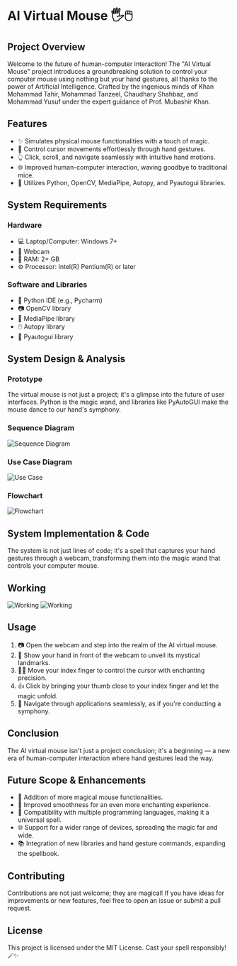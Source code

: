 # AI Virtual Mouse 🖐️🖱️

## Project Overview

Welcome to the future of human-computer interaction! The "AI Virtual Mouse" project introduces a groundbreaking solution to control your computer mouse using nothing but your hand gestures, all thanks to the power of Artificial Intelligence. Crafted by the ingenious minds of Khan Mohammad Tahir, Mohammad Tanzeel, Chaudhary Shahbaz, and Mohammad Yusuf under the expert guidance of Prof. Mubashir Khan.

## Features

- ✨ Simulates physical mouse functionalities with a touch of magic.
- 🚀 Control cursor movements effortlessly through hand gestures.
- 👆 Click, scroll, and navigate seamlessly with intuitive hand motions.
- 🌐 Improved human-computer interaction, waving goodbye to traditional mice.
- 🐍 Utilizes Python, OpenCV, MediaPipe, Autopy, and Pyautogui libraries.

## System Requirements

### Hardware

- 💻 Laptop/Computer: Windows 7+
- 🎥 Webcam
- 💾 RAM: 2+ GB
- ⚙️ Processor: Intel(R) Pentium(R) or later

### Software and Libraries

- 🐍 Python IDE (e.g., Pycharm)
- 📷 OpenCV library
- 🤖 MediaPipe library
- 🖱️ Autopy library
- 📡 Pyautogui library

## System Design & Analysis

### Prototype

The virtual mouse is not just a project; it's a glimpse into the future of user interfaces. Python is the magic wand, and libraries like PyAutoGUI make the mouse dance to our hand's symphony.

### Sequence Diagram
![Sequence Diagram](https://github.com/khan-tahir/AI-Virtual-Mouse/blob/main/diagrams/sequencediagram.jpg)

### Use Case Diagram
![Use Case](https://github.com/khan-tahir/AI-Virtual-Mouse/blob/main/diagrams/usecase1.jpg)

### Flowchart
![Flowchart](https://github.com/khan-tahir/AI-Virtual-Mouse/blob/main/diagrams/flowchart.jpg)

## System Implementation & Code

The system is not just lines of code; it's a spell that captures your hand gestures through a webcam, transforming them into the magic wand that controls your computer mouse.

## Working
![Working](https://github.com/khan-tahir/AI-Virtual-Mouse/blob/main/diagrams/working1.jpg)
![Working](https://github.com/khan-tahir/AI-Virtual-Mouse/blob/main/diagrams/working2.jpg)

## Usage

1. 📷 Open the webcam and step into the realm of the AI virtual mouse.
2. 🤚 Show your hand in front of the webcam to unveil its mystical landmarks.
3. 🧙‍♂️ Move your index finger to control the cursor with enchanting precision.
4. 👍 Click by bringing your thumb close to your index finger and let the magic unfold.
5. 🌌 Navigate through applications seamlessly, as if you're conducting a symphony.

## Conclusion

The AI virtual mouse isn't just a project conclusion; it's a beginning — a new era of human-computer interaction where hand gestures lead the way.

## Future Scope & Enhancements

- 🚀 Addition of more magical mouse functionalities.
- 🌈 Improved smoothness for an even more enchanting experience.
- 🤖 Compatibility with multiple programming languages, making it a universal spell.
- 🌐 Support for a wider range of devices, spreading the magic far and wide.
- 📚 Integration of new libraries and hand gesture commands, expanding the spellbook.

## Contributing

Contributions are not just welcome; they are magical! If you have ideas for improvements or new features, feel free to open an issue or submit a pull request.

## License

This project is licensed under the MIT License. Cast your spell responsibly! 🪄✨
